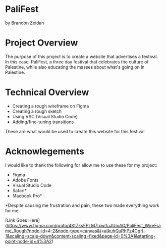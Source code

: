 # PaliFest
by Brandon Zeidan
# Project Overview
The purpose of this project is to create a website that advertises a festival. In this case, PaliFest, a three day festival that celebrates the culture of Palestine, while also educating the masses about what's going on in Palestine. 
# Technical Overview
- Creating a rough wireframe on Figma
- Creating a rough sketch
- Using VSC (Visual Studio Code)
- Adding/fine-tuning transitions

These are what would be used to create this website for this festival
# Acknowlegements
I would like to thank the following for allow me to use these for my project:
- Figma
- Adobe Fonts
- Visual Studio Code
- Safari*
- Macbook Pro*

*Despite causing me frustration and pain, these two made everything work for me. 

[Link Goes Here] (https://www.figma.com/proto/4KtZksFPLM7Ixwi1uJUmAO/PaliFest_WireFrame_Rough?node-id=4-2&node-type=canvas&t=atkuhQuRhPz4Cgrl-1&scaling=scale-down&content-scaling=fixed&page-id=0%3A1&starting-point-node-id=4%3A2)